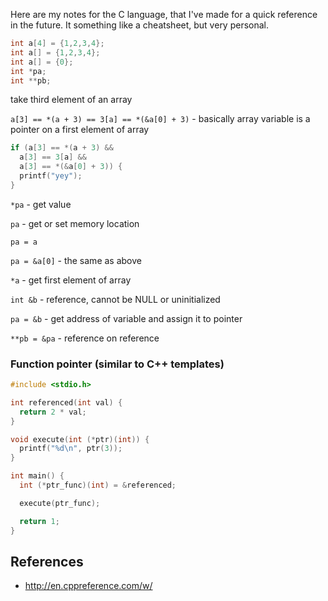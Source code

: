 Here are my notes for the C language, that I've made for a quick reference in the future. It something like a cheatsheet, but very personal.

```c
int a[4] = {1,2,3,4};
int a[] = {1,2,3,4};
int a[] = {0};
int *pa;
int **pb;
```

take third element of an array

`a[3] == *(a + 3) == 3[a] == *(&a[0] + 3)` - basically array variable is a pointer on a first element of array

```c
if (a[3] == *(a + 3) &&
  a[3] == 3[a] &&
  a[3] == *(&a[0] + 3)) {
  printf("yey");
}
```

`*pa` - get value

`pa` - get or set memory location

`pa = a`

`pa = &a[0]` - the same as above

`*a` - get first element of array

`int &b` - reference, cannot be NULL or uninitialized

`pa = &b` - get address of variable and assign it to pointer

`**pb = &pa` - reference on reference

### Function pointer (similar to C++ templates)

```c
#include <stdio.h>

int referenced(int val) {
  return 2 * val;
}

void execute(int (*ptr)(int)) {
  printf("%d\n", ptr(3));
}

int main() {
  int (*ptr_func)(int) = &referenced;

  execute(ptr_func);

  return 1;
}
```

## References

* http://en.cppreference.com/w/
